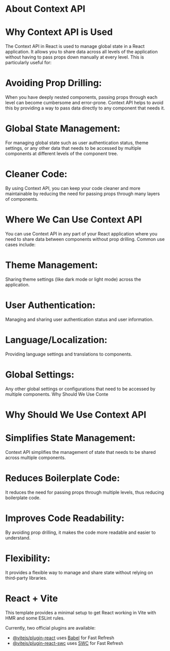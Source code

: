 # About Context API
# Why Context API is Used
The Context API in React is used to manage global state in a React application. It allows you to share data across all levels of the application without having to pass props down manually at every level. This is particularly useful for:

# Avoiding Prop Drilling: 
When you have deeply nested components, passing props through each level can become cumbersome and error-prone. Context API helps to avoid this by providing a way to pass data directly to any component that needs it.

# Global State Management: 
For managing global state such as user authentication status, theme settings, or any other data that needs to be accessed by multiple components at different levels of the component tree.

# Cleaner Code: 
By using Context API, you can keep your code cleaner and more maintainable by reducing the need for passing props through many layers of components.

# Where We Can Use Context API
You can use Context API in any part of your React application where you need to share data between components without prop drilling. Common use cases include:

# Theme Management: 
Sharing theme settings (like dark mode or light mode) across the application.
# User Authentication: 
Managing and sharing user authentication status and user information.
# Language/Localization: 
Providing language settings and translations to components.
# Global Settings: 
Any other global settings or configurations that need to be accessed by multiple components.
Why Should We Use Conte

# Why Should We Use Context API
# Simplifies State Management: 
Context API simplifies the management of state that needs to be shared across multiple components.
# Reduces Boilerplate Code: 
It reduces the need for passing props through multiple levels, thus reducing boilerplate code.
# Improves Code Readability: 
By avoiding prop drilling, it makes the code more readable and easier to understand.
# Flexibility: 
It provides a flexible way to manage and share state without relying on third-party libraries.


# React + Vite

This template provides a minimal setup to get React working in Vite with HMR and some ESLint rules.

Currently, two official plugins are available:

- [@vitejs/plugin-react](https://github.com/vitejs/vite-plugin-react/blob/main/packages/plugin-react/README.md) uses [Babel](https://babeljs.io/) for Fast Refresh
- [@vitejs/plugin-react-swc](https://github.com/vitejs/vite-plugin-react-swc) uses [SWC](https://swc.rs/) for Fast Refresh
